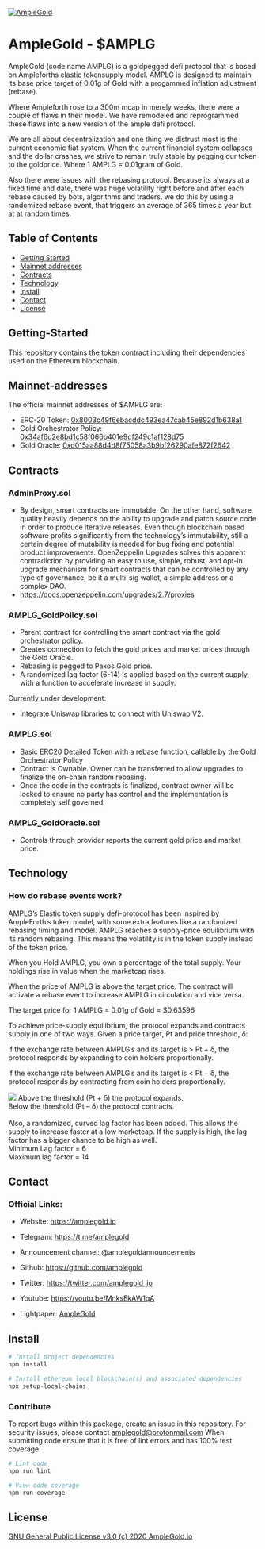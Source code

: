 <a href="http://www.amplegold.io/"><img src="https://avatars1.githubusercontent.com/u/69891050?s=460&u=e6aafe70ba1efe2ebdaf7e04e114615433f77d31&v=4" title="AmpleGold" alt="AmpleGold"></a>

# AmpleGold - $AMPLG

AmpleGold (code name AMPLG) is a goldpegged defi protocol that is based on Ampleforths elastic tokensupply model. AMPLG is designed to maintain its base price target of 0.01g of Gold with a progammed inflation adjustment (rebase).

Where Ampleforth rose to a 300m mcap in merely weeks, there were a couple of flaws in their model. We have remodeled and reprogrammed these flaws into a new version of the ample defi protocol.

We are all about decentralization and one thing we distrust most is the current economic fiat system. When the current financial system collapses and the dollar crashes, we strive to remain truly stable by pegging our token to the goldprice. Where 1 AMPLG = 0.01gram of Gold.

Also there were issues with the rebasing protocol. Because its always at a fixed time and date, there was huge volatility right before and after each rebase caused by bots, algorithms and traders. we do this by using a randomized rebase event, that triggers an average of 365 times a year but at at random times.

## Table of Contents

- [Getting Started](#Getting-Started)
- [Mainnet addresses](#Mainnet-addresses)
- [Contracts](#Contracts)
- [Technology](#Technology)
- [Install](#install)
- [Contact](#Contact)
- [License](#license)

## Getting-Started

This repository contains the token contract including their dependencies used on the Ethereum blockchain.

## Mainnet-addresses

The official mainnet addresses of $AMPLG are:

- ERC-20 Token: <a href="https://etherscan.io/token/0x8003c49f6ebacddc493ea47cab45e892d1b638a1">0x8003c49f6ebacddc493ea47cab45e892d1b638a1</a>
- Gold Orchestrator Policy: <a href="https://etherscan.io/address/0x34af6c2e8bd1c58f066b401e9df249c1af128d75">0x34af6c2e8bd1c58f066b401e9df249c1af128d75</a>
- Gold Oracle: <a href="https://etherscan.io/address/0xd015aa88d4d8f75058a3b9bf26290afe872f2642">0xd015aa88d4d8f75058a3b9bf26290afe872f2642</a>

## Contracts

### AdminProxy.sol

- By design, smart contracts are immutable. On the other hand, software quality heavily depends on the ability to upgrade and patch source code in order to produce iterative releases. Even though blockchain based software profits significantly from the technology’s immutability, still a certain degree of mutability is needed for bug fixing and potential product improvements. OpenZeppelin Upgrades solves this apparent contradiction by providing an easy to use, simple, robust, and opt-in upgrade mechanism for smart contracts that can be controlled by any type of governance, be it a multi-sig wallet, a simple address or a complex DAO.
- https://docs.openzeppelin.com/upgrades/2.7/proxies

### AMPLG_GoldPolicy.sol

-   Parent contract for controlling the smart contract via the gold orchestrator policy.
-   Creates connection to fetch the gold prices and market prices through the Gold Oracle. 
-   Rebasing is pegged to Paxos Gold price. 
-   A randomized lag factor (6-14) is applied based on the current supply, with a
    function to accelerate increase in supply.

Currently under development:

- Integrate Uniswap libraries to connect with Uniswap V2. 

### AMPLG.sol

-   Basic ERC20 Detailed Token with a rebase function, callable by the Gold Orchestrator Policy
-   Contract is Ownable. Owner can be transferred to allow upgrades to finalize the on-chain random rebasing. 
-   Once the code in the contracts is finalized, contract owner will be locked to ensure no party has control and the implementation is completely self governed.

### AMPLG_GoldOracle.sol

- Controls through provider reports the current gold price and market price. 

## Technology

### How do rebase events work?

AMPLG’s Elastic token supply defi-protocol has been inspired by AmpleForth’s token model, with some extra features like a randomized rebasing timing and model. AMPLG reaches a supply-price equilibrium with its random rebasing. This means the volatility is in the token supply instead of the token price.

When you Hold AMPLG, you own a percentage of the total supply. Your holdings rise in value when the marketcap rises.

When the price of AMPLG is above the target price. The contract will activate a rebase event to increase AMPLG in circulation and vice versa.

The target price for 1 AMPLG = 0.01g of Gold = $0.63596

To achieve price-supply equilibrium, the protocol expands and contracts supply in one of two ways. Given a price target, Pt and price threshold, δ:

if the exchange rate between AMPLG’s and its target is > Pt + δ, the protocol responds by expanding to coin holders proportionally.

if the exchange rate between AMPLG’s and its target is < Pt − δ, the protocol responds by contracting from coin holders proportionally.

<img src="https://amplegold.io/wp-content/uploads/2020/08/amplgprotocol.jpg">
Above the threshold (Pt + δ) the protocol expands.<br />
Below the threshold (Pt – δ) the protocol contracts.<br />
<br />
Also, a randomized, curved lag factor has been added. This allows the supply to increase faster at a low marketcap. If the supply is high, the lag factor has a bigger chance to be high as well.
<br />
Minimum Lag factor = 6<br />
Maximum lag factor = 14

## Contact

### Official Links:

- Website: https://amplegold.io

- Telegram: https://t.me/amplegold

- Announcement channel: @amplegoldannouncements

- Github: https://github.com/amplegold

- Twitter: https://twitter.com/amplegold_io
 
- Youtube: https://youtu.be/MnksEkAW1qA

- Lightpaper: <a href="https://amplegold.io/lightpaper_amplegold_V1_02.pdf">AmpleGold</a>


## Install

```bash
# Install project dependencies
npm install

# Install ethereum local blockchain(s) and associated dependencies
npx setup-local-chains
```

### Contribute

To report bugs within this package, create an issue in this repository.
For security issues, please contact amplegold@protonmail.com
When submitting code ensure that it is free of lint errors and has 100% test coverage.

``` bash
# Lint code
npm run lint

# View code coverage
npm run coverage
```

## License

[GNU General Public License v3.0 (c) 2020 AmpleGold.io](./LICENSE)
 
